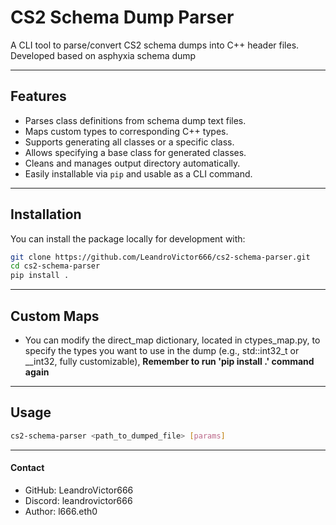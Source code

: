 # CS2 Schema Dump Parser

A CLI tool to parse/convert CS2 schema dumps into C++ header files.  
Developed based on asphyxia schema dump

---

## Features

- Parses class definitions from schema dump text files.
- Maps custom types to corresponding C++ types.
- Supports generating all classes or a specific class.
- Allows specifying a base class for generated classes.
- Cleans and manages output directory automatically.
- Easily installable via `pip` and usable as a CLI command.

---

## Installation

You can install the package locally for development with:

```bash
git clone https://github.com/LeandroVictor666/cs2-schema-parser.git
cd cs2-schema-parser
pip install .
````

---

## Custom Maps

- You can modify the direct_map dictionary, located in ctypes_map.py, to specify the types you want to use in the dump (e.g., std::int32_t or __int32, fully customizable), **Remember to run 'pip install .' command again**

---

## Usage

````bash
cs2-schema-parser <path_to_dumped_file> [params]
````

---

#### Contact

- GitHub: LeandroVictor666
- Discord: leandrovictor666
- Author: l666.eth0

